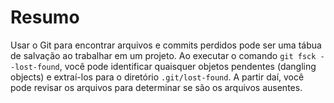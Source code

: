 # Resumo

Usar o Git para encontrar arquivos e commits perdidos pode ser uma tábua de salvação ao trabalhar em um projeto. Ao executar o comando `git fsck --lost-found`, você pode identificar quaisquer objetos pendentes (dangling objects) e extraí-los para o diretório `.git/lost-found`. A partir daí, você pode revisar os arquivos para determinar se são os arquivos ausentes.
